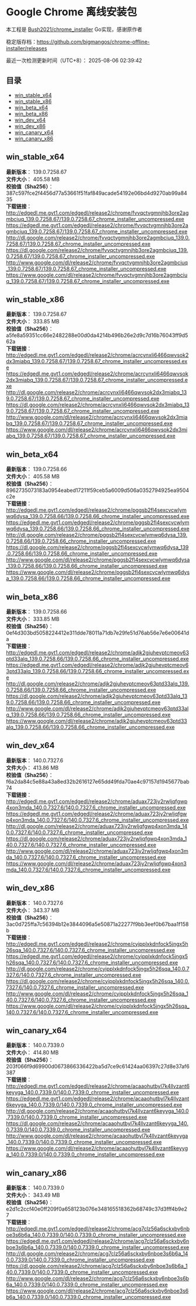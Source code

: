 # Google Chrome 离线安装包
本工程是 [Bush2021/chrome_installer](https://github.com/Bush2021/chrome_installer) Go实现，感谢原作者

稳定版存档：<https://github.com/bigmangos/chrome-offline-installer/releases>

最近一次检测更新时间（UTC+8）：
2025-08-06 02:39:42

## 目录
* [win_stable_x64](https://github.com/bigmangos/chrome-offline-installer?tab=readme-ov-file#win_stable_x64)
* [win_stable_x86](https://github.com/bigmangos/chrome-offline-installer?tab=readme-ov-file#win_stable_x86)
* [win_beta_x64](https://github.com/bigmangos/chrome-offline-installer?tab=readme-ov-file#win_beta_x64)
* [win_beta_x86](https://github.com/bigmangos/chrome-offline-installer?tab=readme-ov-file#win_beta_x86)
* [win_dev_x64](https://github.com/bigmangos/chrome-offline-installer?tab=readme-ov-file#win_dev_x64)
* [win_dev_x86](https://github.com/bigmangos/chrome-offline-installer?tab=readme-ov-file#win_dev_x86)
* [win_canary_x64](https://github.com/bigmangos/chrome-offline-installer?tab=readme-ov-file#win_canary_x64)
* [win_canary_x86](https://github.com/bigmangos/chrome-offline-installer?tab=readme-ov-file#win_canary_x86)

## win_stable_x64
**最新版本**： 139.0.7258.67  
**文件大小**： 405.58 MB  
**校验值（Sha256）**： 387c597fce2f4456d77a53661f51faf849acade54192e06bd4d9270ab99a8435  
**下载链接**：
http://edgedl.me.gvt1.com/edgedl/release2/chrome/fvvqctvgmnjhb3ore2agmbciuq_139.0.7258.67/139.0.7258.67_chrome_installer_uncompressed.exe
https://edgedl.me.gvt1.com/edgedl/release2/chrome/fvvqctvgmnjhb3ore2agmbciuq_139.0.7258.67/139.0.7258.67_chrome_installer_uncompressed.exe
http://dl.google.com/release2/chrome/fvvqctvgmnjhb3ore2agmbciuq_139.0.7258.67/139.0.7258.67_chrome_installer_uncompressed.exe
https://dl.google.com/release2/chrome/fvvqctvgmnjhb3ore2agmbciuq_139.0.7258.67/139.0.7258.67_chrome_installer_uncompressed.exe
http://www.google.com/dl/release2/chrome/fvvqctvgmnjhb3ore2agmbciuq_139.0.7258.67/139.0.7258.67_chrome_installer_uncompressed.exe
https://www.google.com/dl/release2/chrome/fvvqctvgmnjhb3ore2agmbciuq_139.0.7258.67/139.0.7258.67_chrome_installer_uncompressed.exe
## win_stable_x86
**最新版本**： 139.0.7258.67  
**文件大小**： 333.85 MB  
**校验值（Sha256）**： a5fe8a59351cc66e2482288e00d0da4214b496b26e2d9c7d16b76043ff9d562a  
**下载链接**：
http://edgedl.me.gvt1.com/edgedl/release2/chrome/acrcynxli6466qwvsok2dx3miabq_139.0.7258.67/139.0.7258.67_chrome_installer_uncompressed.exe
https://edgedl.me.gvt1.com/edgedl/release2/chrome/acrcynxli6466qwvsok2dx3miabq_139.0.7258.67/139.0.7258.67_chrome_installer_uncompressed.exe
http://dl.google.com/release2/chrome/acrcynxli6466qwvsok2dx3miabq_139.0.7258.67/139.0.7258.67_chrome_installer_uncompressed.exe
https://dl.google.com/release2/chrome/acrcynxli6466qwvsok2dx3miabq_139.0.7258.67/139.0.7258.67_chrome_installer_uncompressed.exe
http://www.google.com/dl/release2/chrome/acrcynxli6466qwvsok2dx3miabq_139.0.7258.67/139.0.7258.67_chrome_installer_uncompressed.exe
https://www.google.com/dl/release2/chrome/acrcynxli6466qwvsok2dx3miabq_139.0.7258.67/139.0.7258.67_chrome_installer_uncompressed.exe
## win_beta_x64
**最新版本**： 139.0.7258.66  
**文件大小**： 405.58 MB  
**校验值（Sha256）**： 8962735073183a0954eabed17211f59ceb5a6009d506a0352794925ea9504c2e  
**下载链接**：
http://edgedl.me.gvt1.com/edgedl/release2/chrome/pggsb2fl4sexcvcwlymwq6dysa_139.0.7258.66/139.0.7258.66_chrome_installer_uncompressed.exe
https://edgedl.me.gvt1.com/edgedl/release2/chrome/pggsb2fl4sexcvcwlymwq6dysa_139.0.7258.66/139.0.7258.66_chrome_installer_uncompressed.exe
http://dl.google.com/release2/chrome/pggsb2fl4sexcvcwlymwq6dysa_139.0.7258.66/139.0.7258.66_chrome_installer_uncompressed.exe
https://dl.google.com/release2/chrome/pggsb2fl4sexcvcwlymwq6dysa_139.0.7258.66/139.0.7258.66_chrome_installer_uncompressed.exe
http://www.google.com/dl/release2/chrome/pggsb2fl4sexcvcwlymwq6dysa_139.0.7258.66/139.0.7258.66_chrome_installer_uncompressed.exe
https://www.google.com/dl/release2/chrome/pggsb2fl4sexcvcwlymwq6dysa_139.0.7258.66/139.0.7258.66_chrome_installer_uncompressed.exe
## win_beta_x86
**最新版本**： 139.0.7258.66  
**文件大小**： 333.85 MB  
**校验值（Sha256）**： 0ef4d303bd5058224412e311dde78011a71db7e29fe51d76ab56e7e6e00641da  
**下载链接**：
http://edgedl.me.gvt1.com/edgedl/release2/chrome/adjk2gjuhevptcmeov63ptd33alq_139.0.7258.66/139.0.7258.66_chrome_installer_uncompressed.exe
https://edgedl.me.gvt1.com/edgedl/release2/chrome/adjk2gjuhevptcmeov63ptd33alq_139.0.7258.66/139.0.7258.66_chrome_installer_uncompressed.exe
http://dl.google.com/release2/chrome/adjk2gjuhevptcmeov63ptd33alq_139.0.7258.66/139.0.7258.66_chrome_installer_uncompressed.exe
https://dl.google.com/release2/chrome/adjk2gjuhevptcmeov63ptd33alq_139.0.7258.66/139.0.7258.66_chrome_installer_uncompressed.exe
http://www.google.com/dl/release2/chrome/adjk2gjuhevptcmeov63ptd33alq_139.0.7258.66/139.0.7258.66_chrome_installer_uncompressed.exe
https://www.google.com/dl/release2/chrome/adjk2gjuhevptcmeov63ptd33alq_139.0.7258.66/139.0.7258.66_chrome_installer_uncompressed.exe
## win_dev_x64
**最新版本**： 140.0.7327.6  
**文件大小**： 413.86 MB  
**校验值（Sha256）**： f6a2da84c5e88a43a8ed32b2616127e65dd49fda70ae4c97157d1945677bab74  
**下载链接**：
http://edgedl.me.gvt1.com/edgedl/release2/chrome/aduax723jy2rwljqfgwp4xon3mda_140.0.7327.6/140.0.7327.6_chrome_installer_uncompressed.exe
https://edgedl.me.gvt1.com/edgedl/release2/chrome/aduax723jy2rwljqfgwp4xon3mda_140.0.7327.6/140.0.7327.6_chrome_installer_uncompressed.exe
http://dl.google.com/release2/chrome/aduax723jy2rwljqfgwp4xon3mda_140.0.7327.6/140.0.7327.6_chrome_installer_uncompressed.exe
https://dl.google.com/release2/chrome/aduax723jy2rwljqfgwp4xon3mda_140.0.7327.6/140.0.7327.6_chrome_installer_uncompressed.exe
http://www.google.com/dl/release2/chrome/aduax723jy2rwljqfgwp4xon3mda_140.0.7327.6/140.0.7327.6_chrome_installer_uncompressed.exe
https://www.google.com/dl/release2/chrome/aduax723jy2rwljqfgwp4xon3mda_140.0.7327.6/140.0.7327.6_chrome_installer_uncompressed.exe
## win_dev_x86
**最新版本**： 140.0.7327.6  
**文件大小**： 343.37 MB  
**校验值（Sha256）**： 3ac0d725ffa7c56394b12e3844096a5e50871a22277f9bb3eef0b67baa1f158b  
**下载链接**：
http://edgedl.me.gvt1.com/edgedl/release2/chrome/cyipplxkdnfock5jngx5h26sqa_140.0.7327.6/140.0.7327.6_chrome_installer_uncompressed.exe
https://edgedl.me.gvt1.com/edgedl/release2/chrome/cyipplxkdnfock5jngx5h26sqa_140.0.7327.6/140.0.7327.6_chrome_installer_uncompressed.exe
http://dl.google.com/release2/chrome/cyipplxkdnfock5jngx5h26sqa_140.0.7327.6/140.0.7327.6_chrome_installer_uncompressed.exe
https://dl.google.com/release2/chrome/cyipplxkdnfock5jngx5h26sqa_140.0.7327.6/140.0.7327.6_chrome_installer_uncompressed.exe
http://www.google.com/dl/release2/chrome/cyipplxkdnfock5jngx5h26sqa_140.0.7327.6/140.0.7327.6_chrome_installer_uncompressed.exe
https://www.google.com/dl/release2/chrome/cyipplxkdnfock5jngx5h26sqa_140.0.7327.6/140.0.7327.6_chrome_installer_uncompressed.exe
## win_canary_x64
**最新版本**： 140.0.7339.0  
**文件大小**： 414.80 MB  
**校验值（Sha256）**： 203f066f9d69900d0673866336422ba5d7ce9c61424aa06397c27d8e37af6387  
**下载链接**：
http://edgedl.me.gvt1.com/edgedl/release2/chrome/acaaohutbyl7k4llvzant6keyyga_140.0.7339.0/140.0.7339.0_chrome_installer_uncompressed.exe
https://edgedl.me.gvt1.com/edgedl/release2/chrome/acaaohutbyl7k4llvzant6keyyga_140.0.7339.0/140.0.7339.0_chrome_installer_uncompressed.exe
http://dl.google.com/release2/chrome/acaaohutbyl7k4llvzant6keyyga_140.0.7339.0/140.0.7339.0_chrome_installer_uncompressed.exe
https://dl.google.com/release2/chrome/acaaohutbyl7k4llvzant6keyyga_140.0.7339.0/140.0.7339.0_chrome_installer_uncompressed.exe
http://www.google.com/dl/release2/chrome/acaaohutbyl7k4llvzant6keyyga_140.0.7339.0/140.0.7339.0_chrome_installer_uncompressed.exe
https://www.google.com/dl/release2/chrome/acaaohutbyl7k4llvzant6keyyga_140.0.7339.0/140.0.7339.0_chrome_installer_uncompressed.exe
## win_canary_x86
**最新版本**： 140.0.7339.0  
**文件大小**： 343.49 MB  
**校验值（Sha256）**： e2d1c2ccf40e0ff209f0a658123b076e348165518362b68749c37d3fff4b9e27  
**下载链接**：
http://edgedl.me.gvt1.com/edgedl/release2/chrome/acg7clz56a6sckxby6nboe3s6b6a_140.0.7339.0/140.0.7339.0_chrome_installer_uncompressed.exe
https://edgedl.me.gvt1.com/edgedl/release2/chrome/acg7clz56a6sckxby6nboe3s6b6a_140.0.7339.0/140.0.7339.0_chrome_installer_uncompressed.exe
http://dl.google.com/release2/chrome/acg7clz56a6sckxby6nboe3s6b6a_140.0.7339.0/140.0.7339.0_chrome_installer_uncompressed.exe
https://dl.google.com/release2/chrome/acg7clz56a6sckxby6nboe3s6b6a_140.0.7339.0/140.0.7339.0_chrome_installer_uncompressed.exe
http://www.google.com/dl/release2/chrome/acg7clz56a6sckxby6nboe3s6b6a_140.0.7339.0/140.0.7339.0_chrome_installer_uncompressed.exe
https://www.google.com/dl/release2/chrome/acg7clz56a6sckxby6nboe3s6b6a_140.0.7339.0/140.0.7339.0_chrome_installer_uncompressed.exe
